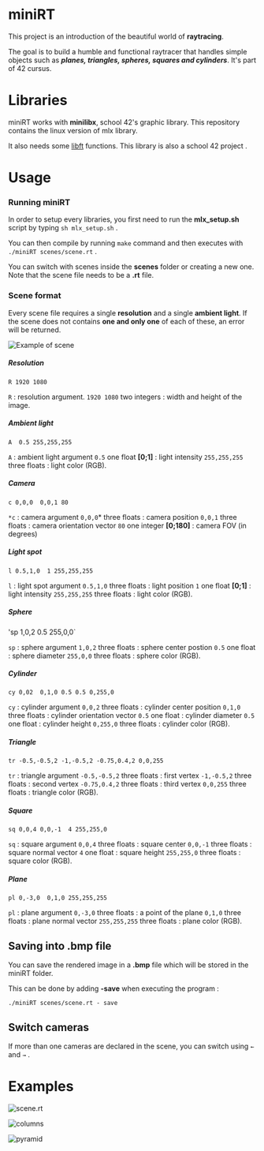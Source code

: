 # miniRT
This project is an introduction of the beautiful world of **raytracing**.

The goal is to build a humble and functional raytracer that handles simple objects such as ***planes, triangles, spheres, squares and cylinders***.
It's part of 42 cursus.
# Libraries
miniRT works with **minilibx**, school 42's graphic library. This repository contains the linux version of mlx library.

It also needs some [libft](github.com/bditte/libft) functions. This library is also a school 42 project .
# Usage
### Running miniRT
In order to setup every libraries, you first need to run the **mlx_setup.sh** script by typing `sh mlx_setup.sh` .

You can then compile by running `make` command and then executes with `./miniRT scenes/scene.rt` . 

You can switch with scenes inside the **scenes** folder or creating a new one. Note that the scene file needs to be a **.rt** file.

### Scene format
Every scene file requires a single **resolution** and a single **ambient light**. If the scene does not contains **one and only one** of each of these, an error will be returned.

![Example of scene](https://imgur.com/IVPaq3i.png)

##### Resolution
`R 1920 1080`

`R` : resolution argument. `1920 1080` two integers : width and height of the image.

##### Ambient light
`A  0.5 255,255,255`

`A` : ambient light argument `0.5`  one float **[0;1]** : light intensity  `255,255,255` three floats : light color (RGB).

##### Camera
`c 0,0,0  0,0,1 80`

`*c` : camera argument  `0,0,0`* three floats : camera position  `0,0,1` three floats : camera orientation vector  `80` one integer **[0;180]** : camera FOV (in degrees)

##### Light spot
`l 0.5,1,0  1 255,255,255`

`l` : light spot argument `0.5,1,0` three floats : light position `1` one float **[0;1]** : light intensity `255,255,255` three floats : light color (RGB).

##### Sphere
'sp 1,0,2 0.5 255,0,0`

`sp` : sphere argument `1,0,2` three floats : sphere center postion `0.5` one float : sphere diameter `255,0,0` three floats : sphere color (RGB).

##### Cylinder
`cy 0,02  0,1,0 0.5 0.5 0,255,0`

`cy` : cylinder argument `0,0,2` three floats : cylinder center position `0,1,0` three floats : cylinder orientation vector `0.5` one float : cylinder diameter `0.5` one float : cylinder height `0,255,0` three floats : cylinder color (RGB).

##### Triangle
`tr -0.5,-0.5,2 -1,-0.5,2 -0.75,0.4,2 0,0,255`

`tr` : triangle argument `-0.5,-0.5,2` three floats : first vertex `-1,-0.5,2` three floats : second vertex `-0.75,0.4,2` three floats : third vertex `0,0,255` three floats : triangle color (RGB).


##### Square
`sq 0,0,4 0,0,-1  4 255,255,0`

`sq` : square argument `0,0,4` three floats : square center `0,0,-1` three floats : square normal vector `4` one float : square height `255,255,0` three floats : square color (RGB).

##### Plane
`pl 0,-3,0  0,1,0 255,255,255`

`pl` : plane argument `0,-3,0` three floats : a point of the plane `0,1,0` three floats : plane normal vector `255,255,255` three floats : plane color (RGB).

## Saving into .bmp file

You can save the rendered image in a **.bmp** file which will be stored in the miniRT folder.

This can be done by adding **-save** when executing the program : 

`./miniRT scenes/scene.rt - save`

## Switch cameras
If more than one cameras are declared in the scene, you can switch using `←` and `→` .

# Examples

![scene.rt](https://i.imgur.com/xVZ53Wb.png)

![columns](https://i.imgur.com/YeExZBU.png)

![pyramid](https://i.imgur.com/9rZqcPF.png)
